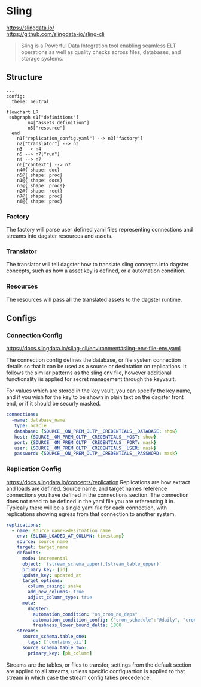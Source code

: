 # Sling
https://slingdata.io/
<br>https://github.com/slingdata-io/sling-cli
> Sling is a Powerful Data Integration tool enabling seamless ELT operations as well as quality checks across files, databases, and storage systems.

## Structure
``` mermaid
---
config:
  theme: neutral
---
flowchart LR
 subgraph s1["definitions"]
        n4["assets_definition"]
        n5["resource"]
  end
    n1["replication_config.yaml"] --> n3["factory"]
    n2["translator"] --> n3
    n3 --> n4
    n5 --> n7["run"]
    n4 --> n7
    n6["context"] --> n7
    n4@{ shape: doc}
    n5@{ shape: proc}
    n1@{ shape: docs}
    n3@{ shape: procs}
    n2@{ shape: rect}
    n7@{ shape: proc}
    n6@{ shape: proc}
```

### Factory
The factory will parse user defined yaml files representing connections and streams into dagster resources and assets.

### Translator
The translator will tell dagster how to translate sling concepts into dagster concepts, such as how a asset key is defined, or a automation condition.

### Resources
The resources will pass all the translated assets to the dagster runtime.

## Configs

### Connection Config
https://docs.slingdata.io/sling-cli/environment#sling-env-file-env.yaml

The connection config defines the database, or file system connection details so that
it can be used as a source or desintation on replications.  It follows the similar
patterns as the sling env file, however additional functionality iis applied for secret
management through the keyvault.

For values which are stored in the key vault, you can specify the key name, and if
you wish for the key to be shown in plain text on the dagster front end, or if it should
be securly masked.

``` yaml
connections:
  -name: database_name
   type: oracle
   database: {SOURCE__ON_PREM_OLTP__CREDENTIALS__DATABASE: show}
   host: {SOURCE__ON_PREM_OLTP__CREDENTIALS__HOST: show}
   port: {SOURCE__ON_PREM_OLTP__CREDENTIALS__PORT: mask}
   user: {SOURCE__ON_PREM_OLTP__CREDENTIALS__USER: mask}
   password: {SOURCE__ON_PREM_OLTP__CREDENTIALS__PASSWORD: mask}
```

### Replication Config
https://docs.slingdata.io/concepts/replication
Replications are how extract and loads are defined.  Source name, and target names
reference connections you have defined in the connections section.  The connection does
not need to be defined in the yaml file you are referencing it in.  Typically there will
be a single yaml file for each connection, with replications showing egress from that
connection to another system.

``` yaml
replications:
  - name: source_name->desitnation_name
    env: {SLING_LOADED_AT_COLUMN: timestamp}
    source: source_name
    target: target_name
    defaults:
      mode: incremental
      object: '{stream_schema_upper}.{stream_table_upper}'
      primary_key: [id]
      update_key: updated_at
      target_options:
        column_casing: snake
        add_new_columns: true
        adjust_column_type: true
      meta:
        dagster:
          automation_condition: "on_cron_no_deps"
          automation_condition_config: {"cron_schedule":"@daily", "cron_timezone":"utc"}
          freshness_lower_bound_delta: 1800
    streams:
      source_schema.table_one:
        tags: ['contains_pii']
      source_schema.table_two:
        primary_key: [pk_column]

```

Streams are the tables, or files to transfer, settings from the default section are
applied to all streams, unless specific configuartion is applied to that stream in which
case the stream config takes precedence.